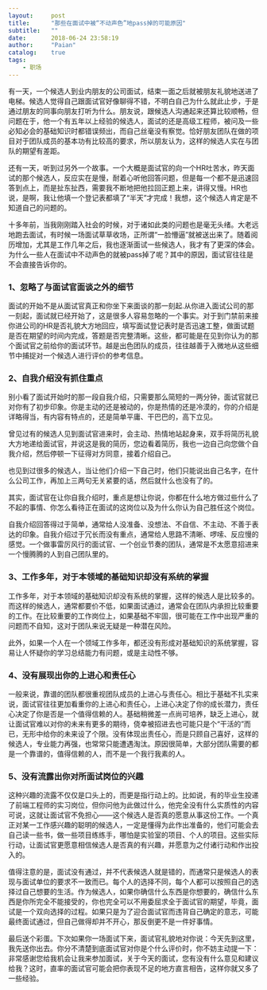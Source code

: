 ```yaml
---
layout:     post
title:      "那些在面试中被“不动声色”地pass掉的可能原因"
subtitle:   ""
date:       2018-06-24 23:58:19
author:     "Paian"
catalog:    true
tags:
    - 职场
---
```


有一天，一个候选人到业内朋友的公司面试，结束一面之后就被朋友礼貌地送进了电梯。候选人觉得自己跟面试官好像聊得不错，不明白自己为什么就此止步，于是通过朋友的同事向朋友打听为什么。朋友说，跟候选人沟通起来还算比较顺畅，但问题在于，他一个有五年以上经验的候选人，面试的还是高级工程师，被问及一些必知必会的基础知识时都错误频出，而自己丝毫没有察觉。恰好朋友团队在做的项目对于团队成员的基本功有比较高的要求，所以朋友认为，这样的候选人实在与团队的期望有差距。

还有一天，听到过另外一个故事。一个大概是面试官的向一个HR吐苦水，昨天面试的那个候选人，反应实在是慢，耐着心听他回答问题，但是每一个都不是迅速回答到点上，而是扯东扯西，需要我不断地把他拉回正题上来，讲得又慢。HR也说，是啊，我让他填一个登记表都填了“半天”才完成！我想，这个候选人肯定是不知道自己的问题的。

十多年前，当我刚刚踏入社会的时候，对于诸如此类的问题也是毫无头绪。大老远地跑去面试，有时候一场面试草草收场，正所谓“一脸懵逼”就被送出来了。随着阅历增加，尤其是工作几年之后，我也逐渐面试一些候选人，我才有了更深的体会。为什么一些人在面试中不动声色的就被pass掉了呢？其中的原因，面试官往往是不会直接告诉你的。

### 1、忽略了与面试官面谈之外的细节

面试的开始不是从面试官真正和你坐下来面谈的那一刻起.从你进入面试公司的那一刻起，面试就已经开始了，这是很多人容易忽略的一个事实。对于到门禁前来接你进公司的HR是否礼貌大方地回应，填写面试登记表时是否迅速工整，做面试题是否在期望的时间内完成，答题是否完整清晰。这些，都可能是在见到你认为的那个面试官之前给你的面试环节。越是出色团队的成员，往往越善于入微地从这些细节中捕捉对一个候选人进行评价的参考信息。

### 2、自我介绍没有抓住重点

别小看了面试开始时的那一段自我介绍，只需要那么简短的一两分钟，面试官就已对你有了初步印象。你是主动的还是被动的，你是热情的还是冷漠的，你的介绍是详略得当，有内容有特点的，还是简单平庸、干巴巴的，高下立见。

曾见过有的候选人见到面试官进来时，会主动、热情地站起身来，双手将简历礼貌大方地递给面试官，并说这是我的简历，您边看着简历，我也一边自己向您做个自我介绍，然后停顿一下征得对方同意，接着介绍自己。

也见到过很多的候选人，当让他们介绍一下自己时，他们只能说出自己名字，在什么公司工作，再加上三两句无关紧要的话，然后就什么也没有了的。

其实，面试官在让你自我介绍时，重点是想让你说，你都在什么地方做过些什么了不起的事情、你怎么看待正在面试的这岗位以及为什么你认为自己胜任这个岗位。

自我介绍回答得过于简单，通常给人没准备、没想法、不自信、不主动、不善于表达的印象。自我介绍过于冗长而没有重点，通常给人思路不清晰、啰嗦、反应慢的感觉。一个做事雷厉风行的面试官、一个创业节奏的团队，通常是不太愿意招进来一个慢腾腾的人到自己团队里的。

### 3、工作多年，对于本领域的基础知识却没有系统的掌握

工作多年，对于本领域的基础知识却没有系统的掌握，这样的候选人是比较多的。而这样的候选人，通常都要价不低，如果面试通过，通常会在团队内承担比较重要的工作。在比较重要的工作岗位上，如果基础不牢固，很可能在工作中出现严重的问题而不自知，这对于团队来说无疑是一种潜在风险。

此外，如果一个人在一个领域工作多年，都还没有形成对基础知识的系统掌握，容易让人怀疑你的学习总结能力有问题，或是主动性不够。

### 4、没有展现出你的上进心和责任心

一般来说，靠谱的团队都很重视团队成员的上进心与责任心。相比于基础不扎实来说，面试官往往更加看重你的上进心和责任心，上进心决定了你的成长潜力，责任心决定了你是否是一个值得信赖的人。基础稍微差一点尚可培养，缺乏上进心，就让面试官难以对你的未来有更多的期待，侥幸被招进去也可能只是个“干活的”而已，无形中给你的未来设了个限。没有体现出责任心，而是只顾自己喜好，这样的候选人，专业能力再强，也常常只能遭遇淘汰。原因很简单，大部分团队需要的都是一个靠谱的，值得信赖的人，而不是一个我行我素的人。

### 5、没有流露出你对所面试岗位的兴趣

这种兴趣的流露不仅仅是口头上的，而更是指行动上的。比如说，有的毕业生投递了前端工程师的实习岗位，但你问他为此做过什么，他完全没有什么实质性的内容可说，这就让面试官不免担心——这个候选人是否真的愿意从事这份工作。一个真正对某一工作感兴趣的聪明的候选人，一定是懂得为此作出准备的，他们可能会去自己读一些书，做一些项目练练手，哪怕是实验室的项目、个人的项目。这些实际行动，让面试官更愿意相信候选人是否真的有兴趣，并愿意为之付诸行动和作出投入的。

值得注意的是，面试没有通过，并不代表候选人就是错的，而通常只是候选人的表现与面试单位的要求不一致而已。每个人的选择不同，每个人都可以按照自己的选择过自己想要的生活。作为候选人，如果你确信什么东西是你想要的，确信什么东西是你所完全不能接受的，你也完全可以不用委屈求全于面试官的期望，毕竟，面试是一个双向选择的过程。如果只是为了迎合面试官而违背自己确定的意志，可能最终面试通过，但自己做得却并不开心，那反倒更不是一件好事情。

最后送个彩蛋。下次如果你一场面试下来，面试官礼貌地对你说：今天先到这里，我先送你出去。你分不清楚到底面试官对你是个什么评价时，你不妨主动提一下：非常感谢您给我机会让我来参加面试，关于今天的面试，您有没有什么意见和建议给我？这时，直率的面试官可能会把你表现不足的地方直言相告，这样你就又多了一些经验。

